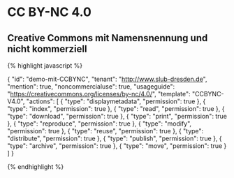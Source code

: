 # CC BY-NC 4.0
## Creative Commons mit Namensnennung und nicht kommerziell


{% highlight javascript %}

{
  "id": "demo-mit-CCBYNC",
  "tenant": "http://www.slub-dresden.de",
  "mention": true,
  "noncommercialuse": true,
  "usageguide": "https://creativecommons.org/licenses/by-nc/4.0/",
  "template": "CCBYNC-V4.0",
  "actions": [
    {
      "type": "displaymetadata",
      "permission": true
    },
    {
      "type": "index",
      "permission": true
    },
    {
      "type": "read",
      "permission": true
    },
    {
      "type": "download",
      "permission": true
    },
    {
      "type": "print",
      "permission": true
    },
    {
      "type": "reproduce",
      "permission": true
    },
    {
      "type": "modify",
      "permission": true
    },
    {
      "type": "reuse",
      "permission": true
    },
    {
      "type": "distribute",
      "permission": true
    },
    {
      "type": "publish",
      "permission": true
    },
    {
      "type": "archive",
      "permission": true
    },
    {
      "type": "move",
      "permission": true
    }
  ]
}

{% endhighlight %}